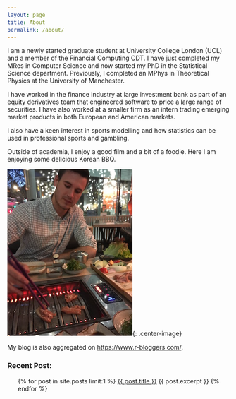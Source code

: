 ```yaml
---
layout: page
title: About
permalink: /about/
---
```


I am a newly started graduate student at University College London (UCL)  and a member of the Financial Computing CDT. I have just completed my MRes in Computer Science and now started my PhD in the Statistical Science department.  Previously, I completed an MPhys in Theoretical Physics at the University of Manchester. 

I have worked in the finance industry at large investment bank as part of an equity derivatives team that engineered software to price a large range of securities. I have also worked at a smaller firm as an intern trading emerging market products in both European and American markets.  

I also have a keen interest in sports modelling and how statistics can be used in professional sports and gambling.

Outside of academia, I enjoy a good film and a bit of a foodie. Here I am enjoying some delicious Korean BBQ.

![Delicous BBQ](/assets/kbbq.JPG){: .center-image}


My blog is also aggregated on <https://www.r-bloggers.com/>.

<h3>Recent Post:</h3>
<ul>
  {% for post in site.posts limit:1 %}
      <a href="{{ post.url }}">{{ post.title }}</a>
      {{ post.excerpt }}
  {% endfor %}
</ul>
